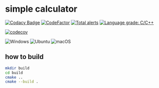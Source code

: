 # simple calculator

[![Codacy Badge](https://api.codacy.com/project/badge/Grade/16a0915666f7499091334402b316f39d)](https://app.codacy.com/gh/red1108/cmake_study?utm_source=github.com&utm_medium=referral&utm_content=red1108/cmake_study&utm_campaign=Badge_Grade) [![CodeFactor](https://www.codefactor.io/repository/github/red1108/cmake_study/badge)](https://www.codefactor.io/repository/github/red1108/cmake_study) [![Total alerts](https://img.shields.io/lgtm/alerts/g/red1108/cmake_study.svg?logo=lgtm&logoWidth=18)](https://lgtm.com/projects/g/red1108/cmake_study/alerts/) [![Language grade: C/C++](https://img.shields.io/lgtm/grade/cpp/g/red1108/cmake_study.svg?logo=lgtm&logoWidth=18)](https://lgtm.com/projects/g/red1108/cmake_study/context:cpp)

[![codecov](https://codecov.io/gh/red1108/cmake_study/branch/master/graph/badge.svg?token=TA14DNXSNT)](https://codecov.io/gh/red1108/cmake_study)

![Windows](https://github.com/red1108/cmake_study/workflows/Windows/badge.svg) ![Ubuntu](https://github.com/red1108/cmake_study/workflows/Ubuntu/badge.svg) ![macOS](https://github.com/red1108/cmake_study/workflows/macOS/badge.svg)

## how to build

```bash
mkdir build
cd build
cmake ..
cmake --build .
```